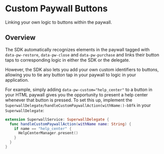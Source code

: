 # Custom Paywall Buttons

Linking your own logic to buttons within the paywall.

## Overview

The SDK automatically recognizes elements in the paywall tagged with `data-pw-restore`, `data-pw-close` and `data-pw-purchase` and links their button taps to corresponding logic in either the SDK or the delegate.

However, the SDK also lets you add your own custom identifiers to buttons, allowing you to tie any button tap in your paywall to logic in your application.

For example, simply adding `data-pw-custom="help_center"` to a button in your HTML paywall gives you the opportunity to present a help center whenever that button is pressed. To set this up, implement the ``SuperwallDelegate/handleCustomPaywallAction(withName:)-b8fk`` in your ``SuperwallDelegate``:

```swift
extension SuperwallService: SuperwallDelegate {
  func handleCustomPaywallAction(withName name: String) {
    if name == "help_center" {
      HelpCenterManager.present()
    }
  }
}
```
